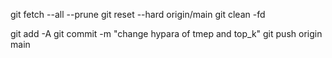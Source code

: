 git fetch --all --prune
git reset --hard origin/main
git clean -fd

git add -A
git commit -m "change hypara of tmep and top_k"
git push origin main